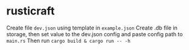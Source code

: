 # rusticraft
Create file `dev.json` using template in `example.json`
Create .db file in storage, then set value to the dev.json config and paste config path to `main.rs` 
Then run
`
cargo build &
cargo run -- -h
`
